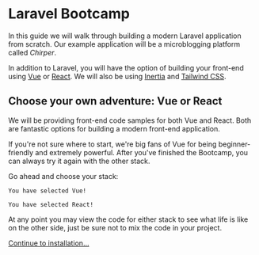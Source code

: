 # Laravel Bootcamp

In this guide we will walk through building a modern Laravel application from scratch. Our example application will be a microblogging platform called *Chirper*.

In addition to Laravel, you will have the option of building your front-end using [Vue](https://vuejs.org/) or [React](https://reactjs.org/). We will also be using [Inertia](https://inertiajs.com/) and [Tailwind CSS](https://tailwindcss.com/).

## Choose your own adventure: Vue or React

We will be providing front-end code samples for both Vue and React. Both are fantastic options for building a modern front-end application.

If you're not sure where to start, we're big fans of Vue for being beginner-friendly and extremely powerful. After you've finished the Bootcamp, you can always try it again with the other stack.

Go ahead and choose your stack:

```plain tab=Vue filename=Welcome.vue
You have selected Vue!
```

```plain tab=React filename=Welcome.jsx
You have selected React!
```

At any point you may view the code for either stack to see what life is like on the other side, just be sure not to mix the code in your project.

[Continue to installation...](/installation)
